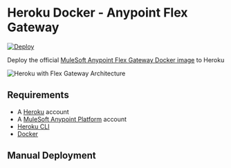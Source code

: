 # Heroku Docker - Anypoint Flex Gateway

[![Deploy](https://www.herokucdn.com/deploy/button.svg)](https://heroku.com/deploy)

Deploy the official [MuleSoft Anypoint Flex Gateway Docker image](https://hub.docker.com/r/mulesoft/flex-gateway) to Heroku

![Heroku with Flex Gateway Architecture](public/heroku-flex-gateway.jpg)

## Requirements

- A [Heroku](https://signup.heroku.com/) account
- A [MuleSoft Anypoint Platform](https://www.mulesoft.com/platform/enterprise-integration) account
- [Heroku CLI](https://devcenter.heroku.com/articles/heroku-cli)
- [Docker](https://docs.docker.com/get-docker/)

## Manual Deployment

``` sh

```